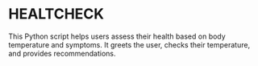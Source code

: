 # HEALTCHECK
This Python script helps users assess their health based on body temperature and symptoms. It greets the user, checks their temperature, and provides recommendations. 
